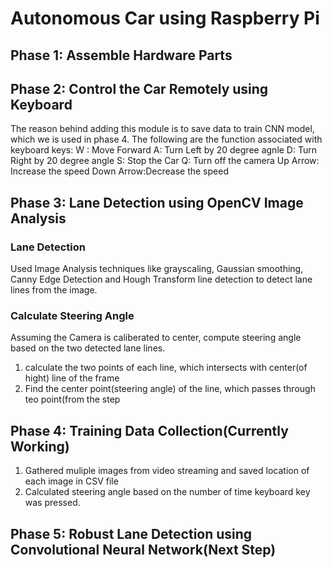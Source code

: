 # Autonomous Car using Raspberry Pi

## Phase 1: Assemble Hardware Parts 

## Phase 2: Control the Car Remotely using Keyboard
The reason behind adding this module is to save data to train CNN model, which we is used in phase 4.
The following are the function associated with keyboard keys:
W : Move Forward 
A: Turn Left by 20 degree agnle
D: Turn Right by 20 degree angle
S: Stop the Car
Q: Turn off the camera
Up Arrow: Increase the speed
Down Arrow:Decrease the speed

## Phase 3: Lane Detection using OpenCV Image Analysis
### Lane Detection
Used Image Analysis techniques like grayscaling, Gaussian smoothing, Canny Edge Detection and Hough Transform line detection to detect lane lines from the image.
### Calculate Steering Angle
Assuming the Camera is caliberated to center, compute steering angle based on the two detected lane lines.
1. calculate the two points of each line, which intersects with center(of hight) line of the frame
2. Find the center point(steering angle) of the line, which passes through teo point(from the step

## Phase 4: Training Data Collection(Currently Working)
1. Gathered muliple images from video streaming and saved location of each image in CSV file
2. Calculated steering angle based on the number of time keyboard key was pressed.

## Phase 5: Robust Lane Detection using Convolutional Neural Network(Next Step)
